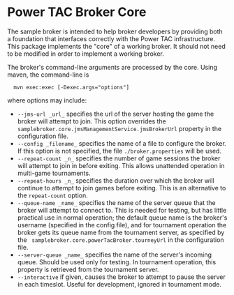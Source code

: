 Power TAC Broker Core
=====================

The sample broker is intended to help broker developers by providing both a foundation that interfaces correctly with the Power TAC infrastructure. This package implements the "core" of a working broker. It should not need to be modified in order to implement a working broker.

The broker's command-line arguments are processed by the core. Using maven, the command-line is

```
  mvn exec:exec [-Dexec.args="options"]
```

where options may include:
* `--jms-url _url_` specifies the url of the server hosting the game the broker will attempt to join. This option overrides the `samplebroker.core.jmsManagementService.jmsBrokerUrl` property in the configuration file.
* `--config _filename_` specifies the name of a file to configure the broker. If this option is not specified, the file `./broker.properties` will be used.
* `--repeat-count _n_` specifies the number of game sessions the broker will attempt to join in before exiting. This allows unattended operation in multi-game tournaments.
* `--repeat-hours _n_` specifies the duration over which the broker will continue to attempt to join games before exiting. This is an alternative to the `repeat-count` option.
* `--queue-name _name_` specifies the name of the server queue that the broker will attempt to connect to. This is needed for testing, but has little practical use in normal operation; the default queue name is the broker's username (specified in the config file), and for tournament operation the broker gets its queue name from the tournament server, as specified by the `
samplebroker.core.powerTacBroker.tourneyUrl` in the configuration file.
* `--server-queue _name_` specifies the name of the server's incoming queue. Should be used only for testing. In tournament operation, this property is retrieved from the tournament server.
* `--interactive` if given, causes the broker to attempt to pause the server in each timeslot. Useful for development, ignored in tournament mode.